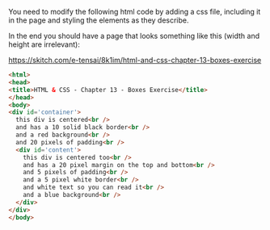 You need to modify the following html code by adding a css file, including it in the page and styling the elements as they describe.

In the end you should have a page that looks something like this (width and height are irrelevant):

https://skitch.com/e-tensai/8k1im/html-and-css-chapter-13-boxes-exercise

```html
<html>
<head>
<title>HTML & CSS - Chapter 13 - Boxes Exercise</title>
</head>
<body>
<div id='container'>
  this div is centered<br />
  and has a 10 solid black border<br />
  and a red background<br />
  and 20 pixels of padding<br />
  <div id='content'>
    this div is centered too<br />
    and has a 20 pixel margin on the top and bottom<br />
    and 5 pixels of padding<br />
    and a 5 pixel white border<br />
    and white text so you can read it<br />
    and a blue background<br />
  </div>
</div>
</body>
```